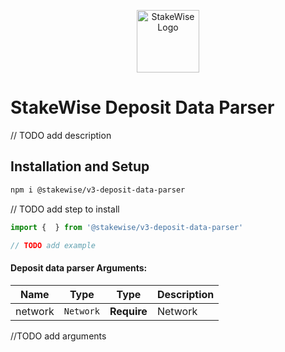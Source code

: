 <p align="center">
  <img src="https://app.stakewise.io/logo512.png" alt="StakeWise Logo" width="100">
</p>

# StakeWise Deposit Data Parser

 // TODO add description

## Installation and Setup
```bash
npm i @stakewise/v3-deposit-data-parser
```

// TODO add step to install

```typescript
import {  } from '@stakewise/v3-deposit-data-parser'

// TODO add example

```
#### Deposit data parser Arguments:

| Name | Type | Type | Description |
|------|------|-------------|---------|
| network | `Network` | **Require** | Network

//TODO add arguments

